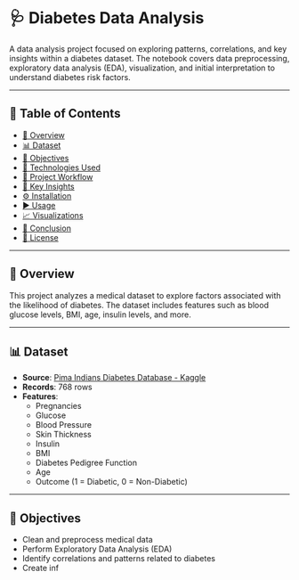 # 🩺 Diabetes Data Analysis

A data analysis project focused on exploring patterns, correlations, and key insights within a diabetes dataset. The notebook covers data preprocessing, exploratory data analysis (EDA), visualization, and initial interpretation to understand diabetes risk factors.

---

## 📁 Table of Contents

- [📌 Overview](#-overview)
- [📊 Dataset](#-dataset)
- [🎯 Objectives](#-objectives)
- [🧰 Technologies Used](#-technologies-used)
- [🔄 Project Workflow](#-project-workflow)
- [📌 Key Insights](#-key-insights)
- [⚙️ Installation](#️-installation)
- [▶️ Usage](#️-usage)
- [📈 Visualizations](#️-visualizations)
- [🧠 Conclusion](#-conclusion)
- [🪪 License](#-license)

---

## 📌 Overview

This project analyzes a medical dataset to explore factors associated with the likelihood of diabetes. The dataset includes features such as blood glucose levels, BMI, age, insulin levels, and more.

---

## 📊 Dataset

- **Source**: [Pima Indians Diabetes Database - Kaggle](https://www.kaggle.com/datasets/uciml/pima-indians-diabetes-database)
- **Records**: 768 rows
- **Features**:
  - Pregnancies
  - Glucose
  - Blood Pressure
  - Skin Thickness
  - Insulin
  - BMI
  - Diabetes Pedigree Function
  - Age
  - Outcome (1 = Diabetic, 0 = Non-Diabetic)

---

## 🎯 Objectives

- Clean and preprocess medical data
- Perform Exploratory Data Analysis (EDA)
- Identify correlations and patterns related to diabetes
- Create inf
